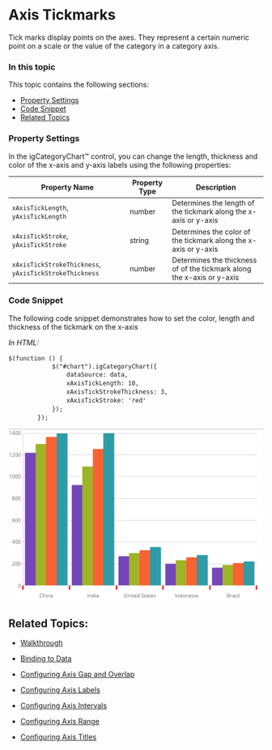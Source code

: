 ﻿<!--
|metadata|
{
    "fileName": "igcategorychart-axis-tickmarks",
    "controlName": "igCategoryChart",
    "tags": ["API", "CategoryChart", "Axes"]
}
|metadata|
-->

# Axis Tickmarks

Tick marks display points on the axes. They represent a certain numeric point on a scale or the value of the category in a category axis.

### In this topic

This topic contains the following sections:

- [Property Settings](#propertysettings)
- [Code Snippet](#codesnippet)
- [Related Topics](#relatedtopics)

### <a id="propertysettings"/>Property Settings
In the igCategoryChart™ control, you can change the length, thickness and color of the x-axis and y-axis labels using the following properties:

Property Name|Property Type|Description
---|---|---
`xAxisTickLength`, `yAxisTickLength` | number |Determines the length of the tickmark along the x-axis or y-axis 
`xAxisTickStroke`, `yAxisTickStroke` |string |Determines the color of the tickmark along the x-axis or y-axis  
`xAxisTickStrokeThickness`, `yAxisTickStrokeThickness`|number|Determines the thickness of of the tickmark along the x-axis or y-axis 

### <a id="codesnippet"/>Code Snippet

The following code snippet demonstrates how to set the color, length and thickness of the tickmark on the x-axis

*In HTML:*

```html
$(function () {
            $("#chart").igCategoryChart({
                dataSource: data,
                xAxisTickLength: 10,
                xAxisTickStrokeThickness: 3,
                xAxisTickStroke: 'red'
            });
        });
```

![](images/categorychart-configuring-axis-tickmarks-01.png)

## <a id="relatedtopics"/> Related Topics:

- [Walkthrough](igcategorychart-adding.html)

- [Binding to Data](categorychart-binding-to-data.html)

- [Configuring Axis Gap and Overlap](configuring-axis-gap-and-overlap.html)

- [Configuring Axis Labels](configuring-axis-labels.html)

- [Configuring Axis Intervals](configuring-axis-intervals.html)

- [Configuring Axis Range](configuring-axis-range.html)

- [Configuring Axis Titles](configuring-axis-titles.html)